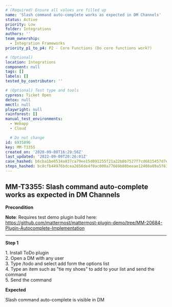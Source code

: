 ```yaml
---
# (Required) Ensure all values are filled up
name: 'Slash command auto-complete works as expected in DM Channels'
status: Active
priority: Low
folder: Integrations
authors: ''
team_ownership:
  - Integration Frameworks
priority_p1_to_p4: P2 - Core Functions (Do core functions work?)

# (Optional)
location: Integrations
component: null
tags: []
labels: []
tested_by_contributor: ''

# (Optional) Test type and tools
cypress: Ticket Open
detox: null
mmctl: null
playwright: null
rainforest: []
manual_test_environments:
  - Webapp
  - Cloud

  # Do not change
id: 6935896
key: MM-T3355
created_on: '2020-09-08T16:29:56Z'
last_updated: '2022-09-09T20:26:01Z'
case_hashed: b6cba1be0534a837ca79ee15d091255f21a22b8b7527f7cd6815457d7ea9c9f3e87d9988616bcc594496cb1e6b67c5c3
steps_hashed: bc8cfb44976bdcea2656de4f0ac000a77669b80beeae12408a89a5f616eccc2d012ba0d703f2c049152904cedd5ecef1
---
```


<!-- (Auto-generated) Based on frontmatter's "key" and "name" -->

## MM-T3355: Slash command auto-complete works as expected in DM Channels

**Precondition**

**Note**: Requires test demo plugin build here: <https://github.com/mattermost/mattermost-plugin-demo/tree/MM-20684-Plugin-Autocomplete-Implementation>

---

**Step 1**

1\. Install ToDo plugin\
2\. Open a DM with any user\
3\. Type /todo and select add form the options list\
4\. Type an item such as "tie my shoes" to add to your list and send the command\
5\. Send the command

**Expected**

Slash command auto-complete is visible in DM
